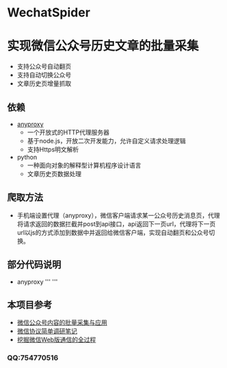 # WechatSpider
实现微信公众号历史文章的批量采集
==================================

* 支持公众号自动翻页
* 支持自动切换公众号
* 文章历史页增量抓取

## 依赖

* [anyproxy](http://anyproxy.io/cn.html)
    * 一个开放式的HTTP代理服务器
    * 基于node.js，开放二次开发能力，允许自定义请求处理逻辑
    * 支持Https明文解析
* python
    * 一种面向对象的解释型计算机程序设计语言
    * 文章历史页数据处理

## 爬取方法

* 手机端设置代理（anyproxy），微信客户端请求某一公众号历史消息页，代理将请求返回的数据拦截并post到api接口，api返回下一页url，代理将下一页url以js的方式添加到数据中并返回给微信客户端，实现自动翻页和公众号切换。

## 部分代码说明

* anyproxy
'''
'''

## 本项目参考

* [微信公众号内容的批量采集与应用](https://zhuanlan.zhihu.com/c_65943221)
* [微信协议简单调研笔记](http://www.blogjava.net/yongboy/archive/2015/11/05/410636.html)
* [挖掘微信Web版通信的全过程](http://www.tanhao.me/talk/1466.html/)

### QQ:754770516
